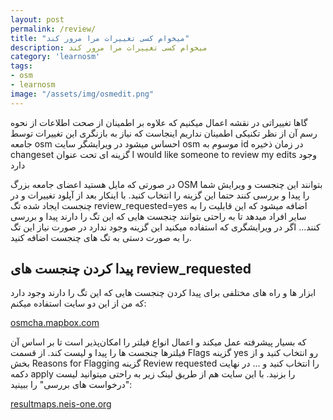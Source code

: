 ```yaml
---
layout: post
permalink: /review/
title: "میخوام کسی تغییرات مرا مرور کند"
description: میخوام کسی تغییرات مرا مرور کند 
category: 'learnosm'
tags:
- osm
- learnosm
image: "/assets/img/osmedit.png"
---
```




گاها تغییراتی در نقشه اعمال میکنیم که علاوه بر اطمینان از صحت اطلاعات از نحوه رسم آن از نظر تکنیکی اطمینان نداریم اینجاست که نیاز به بازنگری این تغییرات توسط جامعه osm احساس میشود در ویرایشگر سایت osm موسوم به id در زمان ذخیره changeset گزینه ای تحت عنوان I would like someone to review my edits وجود دارد 

در صورتی که مایل هستید اعضای جامعه بزرگ OSM بتوانند این چنجست و ویرایش شما را پیدا و بررسی کنند حتما این گزینه را انتخاب کنید. با اینکار بعد از آپلود تغییرات و در چنجست ایجاد شده تگ review_requested=yes اضافه میشود که این قابلیت را به سایر افراد میدهد تا به راحتی بتوانند چنجست هایی که این تگ را دارند پیدا و بررسی کنند... اگر در ویرایشگری که استفاده میکنید این گزینه وجود ندارد در صورت نیاز این تگ را به صورت دستی به تگ های چنجست اضافه کنید.


## پیدا کردن چنجست های review_requested

ابزار ها و راه های مختلفی برای پیدا کردن چنجست هایی که این تگ را دارند وجود دارد که من از این دو سایت استفاده میکنم:

[osmcha.mapbox.com](https://osmcha.mapbox.com/filters)

که بسیار پیشرفته عمل میکند و اعمال انواع فیلتر را امکان‌پذیر است تا بر اساس آن فیلترها چنجست ها را پیدا و لیست کند. از قسمت Flags گزینه yes رو انتخاب کنید و از بخش Reasons for Flagging گزینه Review requested را انتخاب کنید و ... در نهایت دکمه apply را بزنید.
با این سایت هم از طریق لینک زیر به راحتی میتوانید لیست "درخواست های بررسی" را ببینید:

[resultmaps.neis-one.org](https://resultmaps.neis-one.org/osm-suspicious?country=149&hours=96&tsearch=review_requested%3Dyes&mappingdays=-1&anyobj=t&comp=%3E&value=10&action=d&obj=n&filterkey=#13/35.7122/50.2193)

